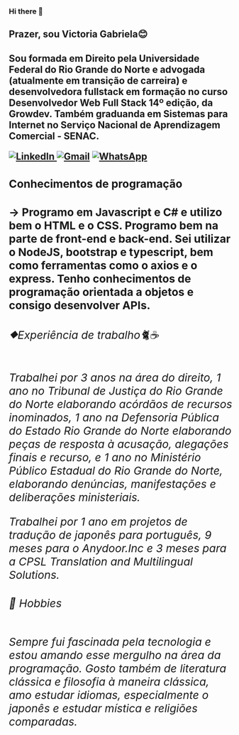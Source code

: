 ### Hi there 👋

<section>
<h2>
Prazer, sou Victoria Gabriela&#128522;
<h2>
<p>
Sou formada em Direito pela Universidade Federal do Rio Grande do Norte e advogada (atualmente em transição de carreira) e desenvolvedora fullstack em formação no curso Desenvolvedor Web Full Stack 14º edição, da Growdev. Também graduanda em Sistemas para Internet no Serviço Nacional de Aprendizagem Comercial - SENAC.
<p>
  
<a href="https://www.linkedin.com/in/vict%C3%B3ria-gabriela-ortiz-bastos-lemos-de-oliveira-268937bb/" target="_blank"> ![LinkedIn](https://img.shields.io/badge/linkedin-%230077B5.svg?style=for-the-badge&logo=linkedin&logoColor=white) </a><a href="mailto:victoriagabriela48@gmail.com?CC=Hello" target="_blank">![Gmail](https://img.shields.io/badge/Gmail-D14836?style=for-the-badge&logo=gmail&logoColor=white)</a> <a href="https://api.whatsapp.com/send?phone=5584994487887" target="_blank">![WhatsApp](https://img.shields.io/badge/WhatsApp-25D366?style=for-the-badge&logo=whatsapp&logoColor=white)</a>
<section>
<section>
<h3>
Conhecimentos de programação
<h3>
&rarr; Programo em Javascript e C# e utilizo bem o HTML e o CSS. Programo bem na parte de front-end e back-end. Sei utilizar o NodeJS, bootstrap e typescript, bem como ferramentas como o axios e o express. Tenho conhecimentos de programação orientada a objetos e consigo desenvolver APIs.
<section>
<section>
<h6>
&#11201;Experiência de trabalho&#128008;☕
<h6>
<p>
Trabalhei por 3 anos na área do direito, 1 ano no Tribunal de Justiça do Rio Grande do Norte elaborando acórdãos de recursos inominados, 1 ano na Defensoria Pública do Estado Rio Grande do Norte elaborando peças de resposta à acusação, alegações finais e recurso, e 1 ano no Ministério Público Estadual do Rio Grande do Norte, elaborando denúncias, manifestações e deliberações ministeriais.
<p>
<p>Trabalhei por 1 ano em projetos de tradução de japonês para português, 9 meses para o Anydoor.Inc e 3 meses para a CPSL Translation and Multilingual Solutions.
<p>
<section>
<section>
<h6>
&#128147; Hobbies
<h6>
<p>Sempre fui fascinada pela tecnologia e estou amando esse mergulho na área da programação. Gosto também de literatura clássica e filosofia à maneira clássica, amo estudar idiomas, especialmente o japonês e estudar mística e religiões comparadas.
<p>
<section>
<main>
